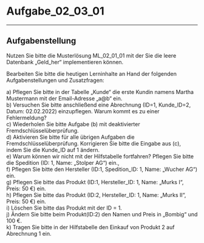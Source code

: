 # Aufgabe_02_03_01

---

## Aufgabenstellung

Nutzen Sie bitte die Musterlösung ML_02_01_01 mit der Sie die leere Datenbank „Geld_her“ implementieren können.

Bearbeiten Sie bitte die heutigen Lerninhalte an Hand der folgenden Aufgabenstellungen und Zusatzfragen:

a)	Pflegen Sie bitte in der Tabelle „Kunde“ die erste Kundin namens Martha Mustermann mit der Email-Adresse „a@b“ ein.<br>
b)	Versuchen Sie bitte anschließend eine Abrechnung (ID=1, Kunde_ID=2, Datum: 02.02.2022) einzupflegen. Warum kommt es zu einer Fehlermeldung?<br>
c)	Wiederholen Sie bitte Aufgabe (b) mit deaktivierter Fremdschlüsselüberprüfung.<br>
d)	Aktivieren Sie bitte für alle übrigen Aufgaben die Fremdschlüsselüberprüfung. Korrigieren Sie bitte die Eingabe aus (c), indem Sie die Kunde_ID auf 1 ändern.<br>
e)  Warum können wir nicht mit der Hilfstabelle fortfahren? Pflegen Sie bitte die Spedition (ID: 1, Name: „Stolper AG“) ein.,<br>
f)	Pflegen Sie bitte den Hersteller (ID:1, Spedition_ID: 1, Name: „Wucher AG“) ein.<br>
g)	Pflegen Sie bitte das Produkt (ID:1, Hersteller_ID: 1, Name: „Murks I“, Preis: 50 €) ein.<br>
h)	Pflegen Sie bitte das Produkt (ID:2, Hersteller_ID: 1, Name: „Murks II“, Preis: 50 €) ein.<br>
i)	Löschen Sie bitte das Produkt mit der ID = 1.<br>
j)	Ändern Sie bitte beim Produkt(ID:2) den Namen und Preis in „Bombig“ und 100 €.<br>
k)	Tragen Sie bitte in der Hilfstabelle den Einkauf von Produkt 2 auf Abrechnung 1 ein.
